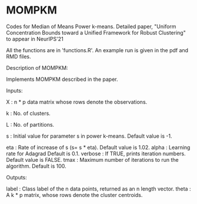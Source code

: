 # MOMPKM
Codes for Median of Means Power k-means. Detailed paper, "Uniform Concentration Bounds toward a Unified  Framework for Robust Clustering"  to appear in NeurIPS'21

All the functions are in 'functions.R'. An example run is given in the pdf and RMD files.

Description of MOMPKM:

Implements MOMPKM described in the paper.

Inputs: 

X 	: n * p data matrix whose rows denote the observations.

k 	: No. of clusters.

L 	: No. of partitions.

s 	: Initial value for parameter s in power k-means. Default value is -1.

eta     : Rate of increase of s (s= s * eta). Default value is 1.02.
alpha   : Learning rate for Adagrad Default is 0.1.
verbose : If TRUE, prints iteration numbers. Default value is FALSE.
tmax    : Maximum number of iterations to run the algorithm. Default is 100.

Outputs:

label   : Class label of the n data points, returned as an n length vector.
theta   : A k * p matrix, whose rows denote the cluster centroids.   
